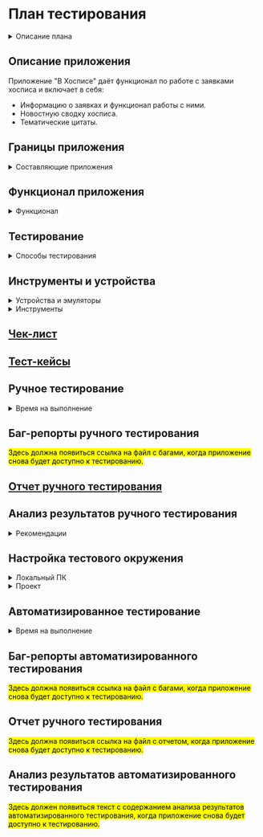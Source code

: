 <h1>План тестирования</h1>

<details><summary>Описание плана</summary>
   <ol>
      <li> <a href="#title0">Описание приложения</a>.</li>
      <li> Определение <a href="#title1">границ приложения</a>.</li>
      <li> Определение <a href="#title2">функционала приложения</a>.</li>
      <li> Определение необходимых и возможных <a href="#title3">видов тестирования</a>.</li>
      <li> Определение <a href="#title4">инструментов и устройств</a> для проведения тестирования.</li>
      <li> Написание <a href="#title5">чек-листа</a> проверок.</li>
      <li> Написание <a href="#title6">тест-кейсов</a> по <a href="#title5">чек-листу</a>.</li>
      <li> <a href="#title7">Реализация тест-кейсов</a> ручным тестированием.</li>
      <li> Заведение <a href="#title8">баг-репортов</a> по итогам ручного тестирования.</li>
      <li> Составление <a href="#title9">отчета по итогам ручного тестирования</a>.</li>
      <li> Анализ <a href="#title10">результатов ручного тестирования</a>.</li>
      <li>  <a href="#title11">Подготовка проекта</a> для проведения автоматизированного тестирования.</li>
      <li>  <a href="#title12">Реализация автоматизированных тест-кейсов</a> на основе выбранных тест-кейсов ручного тестирования.</li>
      <li>  Заведение <a href="#title13">баг-репортов</a> по итогам автоматизированного тестирования.</li>
      <li>  Составление <a href="#title14">отчета по итогам автоматизированного тестирования</a>.</li>
      <li>  Анализ <a href="#title15">результатов автоматизированного тестирования</a>.</li>
   </ol>
</details>

<h2><a id="title0">Описание приложения</a></h2>
   Приложение "В Хосписе" даёт функционал по работе с заявками хосписа и включает в себя:
      <ul>  
         <li>Информацию о заявках и функционал работы с ними.</li>
         <li>Новостную сводку хосписа.</li>
         <li>Тематические цитаты.</li>
      </ul>

<h2><a id="title1">Границы приложения</a></h2>
   <details><summary>Составляющие приложения</summary>
      <ul>
         <details><summary>Экран загрузки. (Splash Screen)</summary>
            <ul>
               <li>Тематическое изображение.</li>
               <li>Анимация загрузки.</li>
               <li>Текстовая цитата.</li>
            </ul>
         </details>
         <details><summary>Верхняя панель. (AppBar)</summary>
            <ul>
               <li>Иконка "бургерного меню", имеющая кнопки перехода к страницам:
                  <ul>
                     <li>"Главная".</li>
                     <li>"Новости".</li>
                     <li>"Заявки".</li>
                     <li>"О приложении".</li>
                  </ul>
               </li>
               <li>Текстовый заголовок с названием приложения "В Хосписе".</li>
               <li>Иконка бабочка - переход к странице тематических цитат.</li>
               <li>Иконка человека - переход к кнопке "Log out".</li>
               <li>Иконка стрелка - возврат к предыдущему экрану на странице "О приложении".</li>
            </ul>
         </details>
         <details><summary>Страница авторизации.</summary>
            <ul>
               <li>Заголовок с текстом "Авторизация".</li>
               <li>Поле ввода логина.</li>
               <li>Поле ввода пароля.</li>
               <li>Кнопка "Войти".</li>
            </ul>
         </details>
         <details><summary>Страница главного меню</summary>
            <ul>
               <li>AppBar.</li>
               <li>
                  <details><summary>Блок списка новостей.</summary>
                     <ul>
                        <li>Название блока "Новости".</li>
                        <li>Иконка "стрелка" скрытия/раскрытия списка.</li>
                        <li>Иконка знак "плюс" добавления новости.</li>
                        <li>Три новости с заголовками и датами публикации.</li>
                        <li>Кнопка "Все Новости" перехода на страницу "Новости".</li>
                     </ul>
                  </details>
               </li>
               <li>
                  <details><summary>Блок списка заявок.</summary>
                     <ul>
                        <li>Название блока "Заявки".</li>
                        <li>Иконка "стрелка" скрытия/раскрытия списка.</li>
                        <li>Иконка знак "плюс" добавления новости.</li>
                        <li>Шесть заявок с короткой информацией.</li>
                        <li>Кнопка "Все заявки" перехода на страницу "Заявки".</li>
                     </ul>
                  </details>
               </li>
            </ul>
         </details>
         <details><summary>Страница новостей "Новости"</summary>
            <ul>
               <li>AppBar.</li>
               <li>Заголовок страницы с текстом "Новости".</li>
               <li>Кнопка сортировки новостей (две разнонаправленные стрелки).</li>
               <li>Кнопка фильтра поиска новостей.</li>
               <li>Кнопка редактирования новостей.</li>
               <li>
                  <details><summary>Список новостей с короткой информацией</summary>
                     <ul>
                        <li>Тематическая иконка новости.</li>
                        <li>Заголовок новости.</li>
                        <li>Иконка раскрытия/скрытия подробной информации новости.</li>
                     </ul>
                  </details>
               </li>
            </ul>
         </details>
         <details><summary>Страница заявок "Заявки"</summary>
            <ul>
               <li>AppBar.</li>
               <li>Загловок страницы с текстом "Заявки".</li>
               <li>Кнопка фильтра поиска зявок.</li>
               <li>Кнопка добавления новой заявки (Иконка знака "плюс").</li>
               <li>
                  <details><summary>Список заявок с короткой информацией</summary>
                     <ul>
                        <li>Тема заявки.</li>
                        <li>Исполнитель.</li>
                        <li>Плановая дата.</li>
                        <li>Иконка раскрытия/скрытия подробной информации заявки.</li>
                     </ul>
                  </details>
               </li>
            </ul>
         </details>
         <details><summary>Страница тематических цитат</summary>
            <ul>
               <li>AppBar.</li>
               <li>Заголовок страницы с текстом <mark>"Неизвестно до восстановления работы приложения."</mark>.</li>
               <li>
                  <details><summary>Список цитат.</summary>
                     <ul>
                        <li>Заголовок цитаты.</li>
                        <li>Иконка раскрытия/скрытия текста содержания.</li>
                        <li>Текст содержания цитаты.</li>
                     </ul>
                  </details>
               </li>
            </ul>
         </details>
         <details><summary>Страница "О приложении"</summary>
            <ul>
               <li>AppBar.</li>
               <li>Заголовок страницы с текстом "О приложении".</li>
               <li>Текстовое описание "Политика конфиденциальности" к ссылке на внешний ресурс.</li>
               <li>Текстовое описание "Пользовательское соглашение" к ссылке на внешний ресурс.</li>
            </ul>
         </details>
      </ul>
   </details>

<h2><a id="title2">Функционал приложения</a></h2>
   <details><summary>Функционал</summary>
      <ul>
         <details><summary>Новости</summary>
            <ul>
               <li>Просмотр новости с главной страницы.</li>
               <li>Просмотр всех новостей на странице "Новости".</li>
               <li>Сортировка новостей на странице "Новости".</li>
               <li>Поиск новостей по фильтру на странице "Новости".</li>
            </ul>
         </details>
         <details><summary>Заявки</summary>
            <ul>
               <li>Просмотр заявки с главной страницы.</li>
               <li>Просмотр всех заявок на странице "Заявки".</li>
               <li>Добавление новой заявки.</li>
               <li>Добавление комментария к существующей заявке.</li>
               <li>Редактирование заявки.</li>
               <li>Поиск заявок по фильтру на странице "Заявки".</li>
            </ul>
         </details>
         <details><summary>Авторизация</summary>
            <ul>
               <li>Авторизация в приложении.</li>
               <li>Выход из аккаунта.</li>
            </ul>
         </details>
         <details><summary>Тематические цитаты</summary>
            <ul>
               <li>Просмотр тематической цитаты.</li>
            </ul>
         </details>
         <details><summary>Информация о приложении</summary>
            <ul>
               <li>Переход по ссылке "Политика Конфиденциальности".</li>
               <li>Переход по ссылке "Пользовательское соглашение".</li>
            </ul>
         </details>
      </ul>
   </details>

<h2><a id="title3">Тестирование</a></h2>
   <details><summary>Способы тестирования</summary>
      <ul>
         <details><summary>Тестирование установки</summary>
            <ul>
               <li>Установка приложения.</li>
               <li>Запуск приложения.</li>
               <li>Удаление приложения.</li>
            </ul>
         </details>
         <details><summary>Исследовательское тестирование.</summary>
            <ul>
               <li>Определение границ приложения.</li>
               <li>Определение функционала приложения.</li>
            </ul>
         </details>
         <details><summary>Тестирование UI.</summary>
            <ul>
               <li>Проверка отображения элементов страниц приложения.</li>
            </ul>
         </details>
         <details><summary>Функциональное тестирование.</summary>
            <ul>
               <li>Тестирование функционала приложения.</li>
               <li>Переход по ссылкам на внешние ресурсы из приложения.</li>
            </ul>
         </details>
         <details><summary>Тестирование безопасности.</summary>
            <ul>
               <li>Тестирование авторизации.</li>
               <li>Проверка защищенности передачи данных через прокси.</li>
            </ul>
         </details>
         <details><summary>Конфигурационное тестирование.</summary>
            <ul>
               <li>
                  <details><summary>Конфигурационное тестирование UI</summary>
                     <ul>
                        <li>Проверка отображения элементов страниц приложения с тёмной темой устройства.</li>
                        <li>Проверка отображения элементов страниц приложения с изменением размера шрифта.</li>
                        <li>Проверка отображения элементов страниц приложения с изменением языка устройства.</li>
                        <li>Проверка отображения элементов страниц приложения изменением ориентации экрана устройства.</li>
                     </ul>
                  </details>
               <li>Тестирование приложения с нестабильным/отсутствующим сигналом сети .</li>
               <li>Тестирование работы приложения при вызове/сворачивании в фон.</li>
               <li>Тестирование обработки ошибок при подменах ответов сервера через прокси.</li>
            </ul>
         </details>
         <details><summary>Автоматизированное тестирование.</summary>
            <ul>
               <li>Автоматизация UI тестов.</li>
               <li>Автоматизация функциональных тестов.</li>
               <li>Автоматизация тестирования авторизации.</li>
            </ul>
         </details>
      </ul>
   </details>

<h2><a id="title4">Инструменты и устройства</a></h2>
   <details><summary>Устройства и эмуляторы</summary>
      <ul>
         <li>Устройство Xiaomi Redmi 9A, Android 10. Для проведения ручного тестирования.</li> 
         <li>Эмулятор Android API 29. Для проведения автоматизированного тестирования.</li>
      </ul>
   </details>
   <details><summary>Инструменты</summary>
      <ul>
         <li>Chalres Proxy. - Прокси-сервер для отслеживания трафика и подмены данных.</li> 
         <li>Java 11. - Язык написания автотестов.</li>
         <li>Android Studio. - Среда разработки для Android проектов. Наличие Android эмуляторов с API.</li>
         <li>Espresso Testing Framework. - Тестовый фреймворк с открытым исходным кодом. Позволяет писать тесовые сценариии пользовательского интерфейса с доступом к исходному коду.</li>
         <li>Allure. - Инструмент для создания отчетов о результатах тестирования в автоматизированных тестовых сценариях.</li>
      </ul>
   </details>

<h2><a id="title5" href="Check.xlsx">Чек-лист</a></h2>

<h2><a id="title6" href="Cases.xlsx">Тест-кейсы</a></h2>

<h2><a id="title7">Ручное тестирование</a></h2>
   <details><summary>Время на выполнение</summary>
      <ul>
         <li>Расчетное время написания тест-кейсов - 6 часов.</li>
         <li>Фактическое время написания тест-кейсов - 8 часов 20 минут.</li>
         <li>Расчетное время выполнения тест-кейсов - 4 часа 40 минут.</li>
         <li>Фактическое время выполнения тест-кейсов - 3 часа 50 минут.</li>
      </ul>
   </details>

<h2><a id="title8">Баг-репорты ручного тестирования</a></h2>
<mark>Здесь должна появиться ссылка на файл с багами, когда приложение снова будет доступно к тестированию.</mark>

<h2><a id="title9" href="ReportManual.docx">Отчет ручного тестирования</a></h2>

<h2><a id="title10">Анализ результатов ручного тестирования</a></h2>
   <details><summary>Рекомендации</summary>
      <ul>
         <li>Добавить адаптацию UI приложения к использованию тёмной темы устройства.</li>
         <li>Добавить адаптацию UI приложения к использованию различных шрифтов устройства.</li>
         <li>Добавить таймауты соединений с сервером приложения, при различных режимах интернет соединения.</li>
         <li>
          <details><summary>Автоматизировать тест-кейсы тестирования UI, тестирования функционала, тестирования авторизации.</summary>
            <details><summary>Преимущества</summary>
               <ul>
                  <li>Экономия времени</li>
                  <li>Экономия человеческого ресурса</li>
                  <li>Исключение "человеческого фатора"</li>
                  <li>Автогенерация отчетов</li>
                  <li>Логирование ошибок при падениях</li>
               </ul>
            </details>
            <details><summary>Недостатки</summary>
               <ul>
                  <li>Ограниченность не выше API 29</li>
                  <li>Смена идентификаторов</li>
                  <li>Обновление модулей приложения</li>
                  <li>Более высокая квалификация тестировщика, по сравнению с ручным тестированием</li>
            </ul>
            </details>
          </details>
         </li>
      </ul>
   </details>

<h2><a id="title11">Настройка тестового окружения</a></h2>
   <details><summary>Локальный ПК</summary>
      <ul>
         <li>Установка JDK 11</li>
         <li>Настройка переменной JAVA_HOME на установленную JAVA 11</li>
         <li>Установка Android Studio</li>
         <li>Установка последней стабильной версии Android SDK</li>
         <li>Установка Allure</li>
      </ul>
   </details>
      <details><summary>Проект</summary>
      <ul>
         <li>Определение используемой версии JAVA проекта на установленную локально</li>
         <li>Добавление зависимостей и тестовых фреймфорков (Junit4, Espresso) в проект</li>
         <li>Добавление зависимостей и файлов конфигураций инструмента отчетности (Allure) в проект</li>
         <li>Добавление дополнительных классов (TimeoutEspresso) к тестовым фреймоворкам для оптимизации проведения тестирования</li>
         <li>Создание эмулятора Android API 29.</li>
      </ul>
   </details>

<h2><a id="title12">Автоматизированное тестирование</a></h2>
   <details><summary>Время на выполнение</summary>
      <ul>
         <li>Расчетное время написания тест-кейсов - 20 часов.</li>
         <li>Фактическое время написания тест-кейсов - <mark>Неизвестно до восстановления работы приложения</mark>.</li>
         <li>Расчетное время выполнения тест-кейсов - <mark>Неизвестно до восстановления работы приложения</mark>.</li>
         <li>Фактическое время выполнения тест-кейсов - <mark>Неизвестно до восстановления работы приложения</mark>.</li>
      </ul>
   </details>

<h2><a id="title13">Баг-репорты автоматизированного тестирования</a></h2>
<mark>Здесь должна появиться ссылка на файл с багами, когда приложение снова будет доступно к тестированию.</mark>

<h2><a id="title14">Отчет ручного тестирования</a></h2>
<mark>Здесь должна появиться ссылка на файл с отчетом, когда приложение снова будет доступно к тестированию.</mark>

<h2><a id="title15">Анализ результатов автоматизированного тестирования</a></h2>
<mark>Здесь должен появиться текст с содержанием анализа результатов автоматизированного тестирования, когда приложение снова будет доступно к тестированию.</mark>

